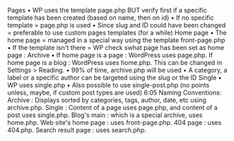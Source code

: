 Pages
• WP uses the template page.php BUT verify first if a specific template has been created (based on name, then on id)
• If no specific template = page.php is used
• Since slug and ID could have been changed = preferable to use custom pages templates (for a while)
Home page
• The home page = managed in a special way using the template front-page.php • If the template isn't there = WP check swhat page has been set as home page :
  Archive
•
If home page is a page : WordPress uses page.php. If home page is a blog : WordPress uses home.php.
This can be changed in Settings > Reading.
 • 99% of time, archive.php will be used
• A category, a label or a specific author can be targeted using the slug or the ID
Single
• WP uses single.php
• Also possible to use single-post.php
(no points unless, maybe, if custom post types are used)
6:05
Naming Conventions:
Archive : Displays sorted by categories, tags, author, date, etc using archive.php.
Single : Content of a page uses page.php, and content of a post uses single.php.
Blog's main : which is a special archive, uses home.php.
Web site's home page : uses front-page.php.
404 page : uses 404.php.
Search result page : uses search.php.
